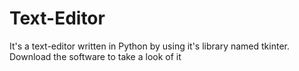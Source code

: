 # Text-Editor

It's a text-editor written in Python by using it's library named tkinter.
Download the software to take a look of it



